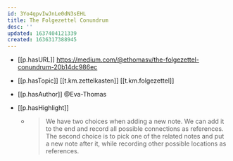 ```yaml
---
id: 3Yo4qpvIwJnLe0dN3sEHL
title: The Folgezettel Conundrum
desc: ''
updated: 1637404121339
created: 1636317388945
---
```




- [[p.hasURL]] https://medium.com/@ethomasv/the-folgezettel-conundrum-20b14dc986ec
- [[p.hasTopic]] [[t.km.zettelkasten]] [[t.km.folgezettel]]
- [[p.hasAuthor]] @Eva-Thomas

- [[p.hasHighlight]] 
  - > We have two choices when adding a new note. We can add it to the end and record all possible connections as references. The second choice is to pick one of the related notes and put a new note after it, while recording other possible locations as references.

